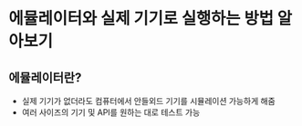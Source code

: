 # 에뮬레이터와 실제 기기로 실행하는 방법 알아보기

## 에뮬레이터란?

- 실제 기기가 없더라도 컴퓨터에서 안들외드 기기를 시뮬레이션 가능하게 해줌
- 여러 사이즈의 기기 및 API를 원하는 대로 테스트 가능

